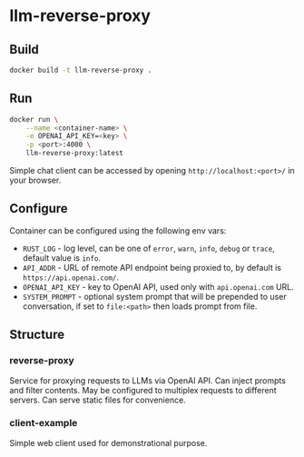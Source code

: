# llm-reverse-proxy

## Build

```sh
docker build -t llm-reverse-proxy .
```

## Run

```sh
docker run \
    --name <container-name> \
    -e OPENAI_API_KEY=<key> \
    -p <port>:4000 \
    llm-reverse-proxy:latest
```

Simple chat client can be accessed by opening `http://localhost:<port>/` in your browser.

## Configure

Container can be configured using the following env vars:

+ `RUST_LOG` - log level, can be one of `error`, `warn`, `info`, `debug` or `trace`, default value is `info`.
+ `API_ADDR` - URL of remote API endpoint being proxied to, by default is `https://api.openai.com/`.
+ `OPENAI_API_KEY` - key to OpenAI API, used only with `api.openai.com` URL.
+ `SYSTEM_PROMPT` - optional system prompt that will be prepended to user conversation, if set to `file:<path>` then loads prompt from file.

## Structure

### reverse-proxy

Service for proxying requests to LLMs via OpenAI API.
Can inject prompts and filter contents.
May be configured to multiplex requests to different servers.
Can serve static files for convenience.

### client-example

Simple web client used for demonstrational purpose.
